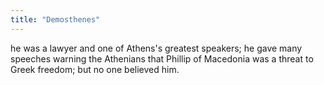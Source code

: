 ```yaml
---
title: "Demosthenes"
---
```

he was a lawyer and one of Athens's greatest speakers; he gave many speeches warning the Athenians that Phillip of Macedonia was a threat to Greek freedom; but no one believed him.

